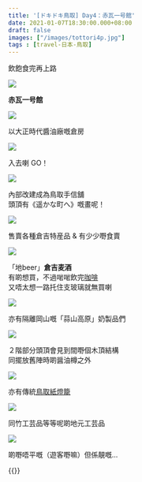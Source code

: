 ```yaml
---
title: '[ドキドキ鳥取] Day4：赤瓦一号館'
date: 2021-01-07T18:30:00.000+08:00
draft: false
images: ["/images/tottori4p.jpg"]
tags : [travel-日本-鳥取]
---
```


飲飽食完再上路  

![](/images/tottori4p1.jpg)

**赤瓦一号館**  

![](/images/tottori4p.jpg)

以大正時代醬油廠嘅倉房  

![](/images/tottori4p2.jpg)

入去喇 GO！

![](/images/tottori4p3.jpg)

內部改建成為鳥取手信舖  
頭頂有《遥かな町へ》嘅畫呢！  

![](/images/tottori4p4.jpg)

售賣各種倉吉特産品 & 有少少嘢食賣  

![](/images/tottori4p5.jpg)

「地beer」**倉吉麦酒**  
有啲想買，不過啱啱飲完[咖啡](https://hidie.net/tottori4o/)  
又唔太想一路托住支玻璃就無買喇  

![](/images/tottori4p6.jpg)

亦有隔離岡山嘅「蒜山高原」奶製品們  

![](/images/tottori4p7.jpg)

２階部分頭頂會見到間嘢個木頂結構  
同擺放舊陣時啲醤油樽之外  

![](/images/tottori4p8.jpg)

亦有傳統[鳥取紙燈籠](https://hidie.net/tottori3zi/)  

![](/images/tottori4p9.jpg)

同竹工芸品等等呢啲地元工芸品  

![](/images/tottori4p10.jpg)

啲嘢唔平嘅（遊客嘢嘛）但係靚嘅...    

  
{{<tottori>}}  
